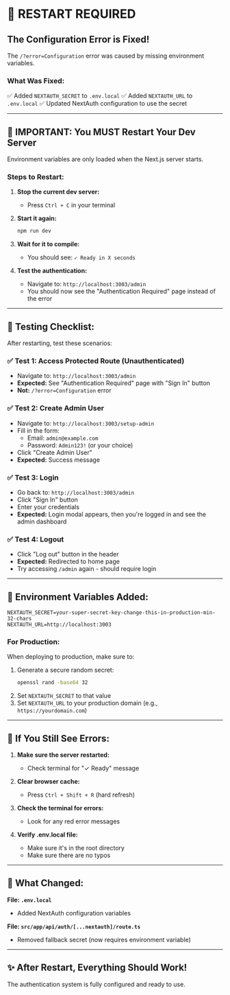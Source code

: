 # 🔄 RESTART REQUIRED

## The Configuration Error is Fixed!

The `/?error=Configuration` error was caused by missing environment variables.

### What Was Fixed:
✅ Added `NEXTAUTH_SECRET` to `.env.local`
✅ Added `NEXTAUTH_URL` to `.env.local`
✅ Updated NextAuth configuration to use the secret

---

## 🚨 IMPORTANT: You MUST Restart Your Dev Server

Environment variables are only loaded when the Next.js server starts.

### Steps to Restart:

1. **Stop the current dev server:**
   - Press `Ctrl + C` in your terminal

2. **Start it again:**
   ```bash
   npm run dev
   ```

3. **Wait for it to compile:**
   - You should see: `✓ Ready in X seconds`

4. **Test the authentication:**
   - Navigate to: `http://localhost:3003/admin`
   - You should now see the "Authentication Required" page instead of the error

---

## 🧪 Testing Checklist:

After restarting, test these scenarios:

### ✅ Test 1: Access Protected Route (Unauthenticated)
- Navigate to: `http://localhost:3003/admin`
- **Expected:** See "Authentication Required" page with "Sign In" button
- **Not:** `/?error=Configuration` error

### ✅ Test 2: Create Admin User
- Navigate to: `http://localhost:3003/setup-admin`
- Fill in the form:
  - Email: `admin@example.com`
  - Password: `Admin123!` (or your choice)
- Click "Create Admin User"
- **Expected:** Success message

### ✅ Test 3: Login
- Go back to: `http://localhost:3003/admin`
- Click "Sign In" button
- Enter your credentials
- **Expected:** Login modal appears, then you're logged in and see the admin dashboard

### ✅ Test 4: Logout
- Click "Log out" button in the header
- **Expected:** Redirected to home page
- Try accessing `/admin` again - should require login

---

## 🔐 Environment Variables Added:

```env
NEXTAUTH_SECRET=your-super-secret-key-change-this-in-production-min-32-chars
NEXTAUTH_URL=http://localhost:3003
```

### For Production:
When deploying to production, make sure to:
1. Generate a secure random secret:
   ```bash
   openssl rand -base64 32
   ```
2. Set `NEXTAUTH_SECRET` to that value
3. Set `NEXTAUTH_URL` to your production domain (e.g., `https://yourdomain.com`)

---

## 🐛 If You Still See Errors:

1. **Make sure the server restarted:**
   - Check terminal for "✓ Ready" message
   
2. **Clear browser cache:**
   - Press `Ctrl + Shift + R` (hard refresh)
   
3. **Check the terminal for errors:**
   - Look for any red error messages
   
4. **Verify .env.local file:**
   - Make sure it's in the root directory
   - Make sure there are no typos

---

## 📝 What Changed:

**File: `.env.local`**
- Added NextAuth configuration variables

**File: `src/app/api/auth/[...nextauth]/route.ts`**
- Removed fallback secret (now requires environment variable)

---

## ✨ After Restart, Everything Should Work!

The authentication system is fully configured and ready to use.